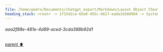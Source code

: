 ```yaml
---
file: /home/pedro/Documents/chatgpt_export/Markdown/Layout Object Cheat Sheet.md
heading_stack: <root> -> 1f15d2ca-65e8-455c-b617-eada3a50d984 -> System -> a46ba8e6-e266-4af7-bdb9-05708a267308 -> System -> aaa2f88e-481e-4d89-aced-3cda388b92d1
---
```

###### aaa2f88e-481e-4d89-aced-3cda388b92d1
[parent ⬆️](#a46ba8e6-e266-4af7-bdb9-05708a267308)

